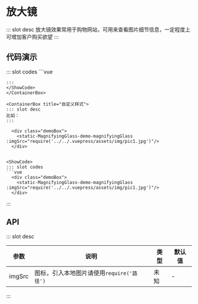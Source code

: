 # 放大镜

<ContainerBox title="介绍">
::: slot desc
放大镜效果常用于购物网站，可用来查看图片细节信息，一定程度上可增加客户购买欲望
:::
</ContainerBox>


## 代码演示

<ContainerBox title="基础用法">
<div class="demoBox">
    <static-MagnifyingGlass-demo-magnifyingGlass/>
</div>

<ShowCode>
::: slot codes
```vue
  <script>
    export default {
      data() {
        return {
          topStyle: { transform: "" },
          r_img: {},
          topShow: false,
          rShow: true,
        };
  },
  props: {
    imgSrc: {
      type: String,
      default:require("../img/pic.jpg")
    }
  },
      methods: {
        // 鼠标进入原图空间函数
        enterHandler() {
          // 层罩及放大空间的显示
          this.topShow = true;
          this.rShow = true;
        },
        // 鼠标移动函数
        moveHandler(event) {
          // 鼠标的坐标位置
          let x = event.offsetX;
          let y = event.offsetY;
          // 层罩的左上角坐标位置，并对其进行限制：无法超出原图区域左上角
          let topX = x - 50 < 0 ? 0 : x - 50;
          let topY = y - 50 < 0 ? 0 : y - 50;
          // 对层罩位置再一次限制，保证层罩只能在原图区域空间内
          if (topX > 100) {
            topX = 100;
          }
          if (topY > 100) {
            topY = 100;
          }
          // 通过 transform 进行移动控制
          this.topStyle.transform = `translate(${topX}px,${topY}px)`;
          this.r_img.transform = `translate(-${2 * topX}px,-${2 * topY}px)`;
        },
        // 鼠标移出函数
        outHandler() {
          // 控制层罩与放大空间的隐藏
          this.topShow = false;
          this.rShow = false;
        },
      },
    };
    </script>
    
<style scoped>
    /* 放大的图片，通过定位将左上角定位到(0,0) */
    
    .right {
      margin-left: 206px;
      width: 200px;
      height: 200px;
      position: relative;
      overflow: hidden;
      background-color: aqua;
    } /* 一个最高层层罩 */
    .rightImg {
      display: inline-block;
      width: 400px;
      height: 400px;
      position: absolute;
      top: 0;
      left: 0;
    } /* 右边的区域图片放大空间 */
    .maskTop {
      width: 200px;
      height: 200px;
      position: absolute;
      z-index: 1;
      top: 0;
      left: 0;
    } /* 层罩，通过定位将左上角定位到(0,0) */
    .top {
      width: 100px;
      height: 100px;
      background-color: lightcoral;
      opacity: 0.4;
      position: absolute;
      top: 0;
      left: 0;
    } /* 原图的显示 */
    .left {
      width: 200px;
      height: 200px;
      border: 1px solid teal;
      float: left;
      position: relative;
    }
    .leftImg {
      width: 200px;
      height: 200px;
      display: inline-block;
    } /* 原图的容器 */

    </style>
    
````
:::
</ShowCode>
</ContainerBox>

<ContainerBox title="自定义样式">
::: slot desc
比如：
:::

  <div class="demoBox">
    <static-MagnifyingGlass-demo-magnifyingGlass :imgSrc="require('../../.vuepress/assets/img/pic1.jpg')"/>
  </div>


<ShowCode>
::: slot codes
```vue
  <div class="demoBox">
    <static-MagnifyingGlass-demo-magnifyingGlass :imgSrc="require('../../.vuepress/assets/img/pic1.jpg')"/>
  </div>
````

:::
</ShowCode>
</ContainerBox>

## API

<ContainerBox title="Props">
::: slot desc

| 参数                           | 说明                                              | 类型   | 默认值 |
| ------------------------------ | ------------------------------------------------- | ------ | ------ |
| imgSrc                         | 图标，引入本地图片请使用`require('路径')`         | 未知   | -      |

:::
</ContainerBox>
